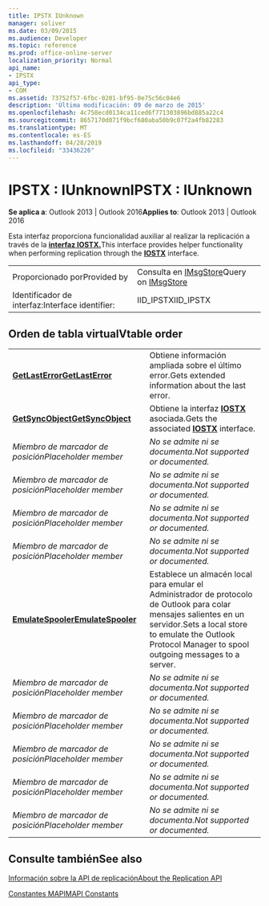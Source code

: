 ```yaml
---
title: IPSTX IUnknown
manager: soliver
ms.date: 03/09/2015
ms.audience: Developer
ms.topic: reference
ms.prod: office-online-server
localization_priority: Normal
api_name:
- IPSTX
api_type:
- COM
ms.assetid: 73752f57-6fbc-0201-bf95-0e75c56c04e6
description: 'Última modificación: 09 de marzo de 2015'
ms.openlocfilehash: 4c758ecd0134ca11ced6f771303896bd885a22c4
ms.sourcegitcommit: 8657170d071f9bcf680aba50b9c07f2a4fb82283
ms.translationtype: MT
ms.contentlocale: es-ES
ms.lasthandoff: 04/28/2019
ms.locfileid: "33436226"
---
```

# <a name="ipstx--iunknown"></a><span data-ttu-id="13fac-103">IPSTX : IUnknown</span><span class="sxs-lookup"><span data-stu-id="13fac-103">IPSTX : IUnknown</span></span>

  
  
<span data-ttu-id="13fac-104">**Se aplica a**: Outlook 2013 | Outlook 2016</span><span class="sxs-lookup"><span data-stu-id="13fac-104">**Applies to**: Outlook 2013 | Outlook 2016</span></span> 
  
<span data-ttu-id="13fac-105">Esta interfaz proporciona funcionalidad auxiliar al realizar la replicación a través de la **[interfaz IOSTX.](iostxiunknown.md)**</span><span class="sxs-lookup"><span data-stu-id="13fac-105">This interface provides helper functionality when performing replication through the **[IOSTX](iostxiunknown.md)** interface.</span></span> 
  
|||
|:-----|:-----|
|<span data-ttu-id="13fac-106">Proporcionado por</span><span class="sxs-lookup"><span data-stu-id="13fac-106">Provided by</span></span>  <br/> |<span data-ttu-id="13fac-107">Consulta en [IMsgStore](imsgstoreimapiprop.md)</span><span class="sxs-lookup"><span data-stu-id="13fac-107">Query on [IMsgStore](imsgstoreimapiprop.md)</span></span> <br/> |
|<span data-ttu-id="13fac-108">Identificador de interfaz:</span><span class="sxs-lookup"><span data-stu-id="13fac-108">Interface identifier:</span></span>  <br/> |<span data-ttu-id="13fac-109">IID_IPSTX</span><span class="sxs-lookup"><span data-stu-id="13fac-109">IID_IPSTX</span></span>  <br/> |
   
## <a name="vtable-order"></a><span data-ttu-id="13fac-110">Orden de tabla virtual</span><span class="sxs-lookup"><span data-stu-id="13fac-110">Vtable order</span></span>

|||
|:-----|:-----|
|<span data-ttu-id="13fac-111">**[GetLastError](ipstx-getlasterror.md)**</span><span class="sxs-lookup"><span data-stu-id="13fac-111">**[GetLastError](ipstx-getlasterror.md)**</span></span> <br/> |<span data-ttu-id="13fac-112">Obtiene información ampliada sobre el último error.</span><span class="sxs-lookup"><span data-stu-id="13fac-112">Gets extended information about the last error.</span></span>  <br/> |
|<span data-ttu-id="13fac-113">**[GetSyncObject](ipstx-getsyncobject.md)**</span><span class="sxs-lookup"><span data-stu-id="13fac-113">**[GetSyncObject](ipstx-getsyncobject.md)**</span></span> <br/> |<span data-ttu-id="13fac-114">Obtiene la interfaz **[IOSTX](iostxiunknown.md)** asociada.</span><span class="sxs-lookup"><span data-stu-id="13fac-114">Gets the associated **[IOSTX](iostxiunknown.md)** interface.</span></span>  <br/> |
| <span data-ttu-id="13fac-115">*Miembro de marcador de posición*</span><span class="sxs-lookup"><span data-stu-id="13fac-115">*Placeholder member*</span></span>  <br/> | <span data-ttu-id="13fac-116">*No se admite ni se documenta.*</span><span class="sxs-lookup"><span data-stu-id="13fac-116">*Not supported or documented.*</span></span>  <br/> |
| <span data-ttu-id="13fac-117">*Miembro de marcador de posición*</span><span class="sxs-lookup"><span data-stu-id="13fac-117">*Placeholder member*</span></span>  <br/> | <span data-ttu-id="13fac-118">*No se admite ni se documenta.*</span><span class="sxs-lookup"><span data-stu-id="13fac-118">*Not supported or documented.*</span></span>  <br/> |
| <span data-ttu-id="13fac-119">*Miembro de marcador de posición*</span><span class="sxs-lookup"><span data-stu-id="13fac-119">*Placeholder member*</span></span>  <br/> | <span data-ttu-id="13fac-120">*No se admite ni se documenta.*</span><span class="sxs-lookup"><span data-stu-id="13fac-120">*Not supported or documented.*</span></span>  <br/> |
| <span data-ttu-id="13fac-121">*Miembro de marcador de posición*</span><span class="sxs-lookup"><span data-stu-id="13fac-121">*Placeholder member*</span></span>  <br/> | <span data-ttu-id="13fac-122">*No se admite ni se documenta.*</span><span class="sxs-lookup"><span data-stu-id="13fac-122">*Not supported or documented.*</span></span>  <br/> |
|<span data-ttu-id="13fac-123">**[EmulateSpooler](ipstx-emulatespooler.md)**</span><span class="sxs-lookup"><span data-stu-id="13fac-123">**[EmulateSpooler](ipstx-emulatespooler.md)**</span></span> <br/> |<span data-ttu-id="13fac-124">Establece un almacén local para emular el Administrador de protocolo de Outlook para colar mensajes salientes en un servidor.</span><span class="sxs-lookup"><span data-stu-id="13fac-124">Sets a local store to emulate the Outlook Protocol Manager to spool outgoing messages to a server.</span></span>  <br/> |
| <span data-ttu-id="13fac-125">*Miembro de marcador de posición*</span><span class="sxs-lookup"><span data-stu-id="13fac-125">*Placeholder member*</span></span>  <br/> | <span data-ttu-id="13fac-126">*No se admite ni se documenta.*</span><span class="sxs-lookup"><span data-stu-id="13fac-126">*Not supported or documented.*</span></span>  <br/> |
| <span data-ttu-id="13fac-127">*Miembro de marcador de posición*</span><span class="sxs-lookup"><span data-stu-id="13fac-127">*Placeholder member*</span></span>  <br/> | <span data-ttu-id="13fac-128">*No se admite ni se documenta.*</span><span class="sxs-lookup"><span data-stu-id="13fac-128">*Not supported or documented.*</span></span>  <br/> |
| <span data-ttu-id="13fac-129">*Miembro de marcador de posición*</span><span class="sxs-lookup"><span data-stu-id="13fac-129">*Placeholder member*</span></span>  <br/> | <span data-ttu-id="13fac-130">*No se admite ni se documenta.*</span><span class="sxs-lookup"><span data-stu-id="13fac-130">*Not supported or documented.*</span></span>  <br/> |
| <span data-ttu-id="13fac-131">*Miembro de marcador de posición*</span><span class="sxs-lookup"><span data-stu-id="13fac-131">*Placeholder member*</span></span>  <br/> | <span data-ttu-id="13fac-132">*No se admite ni se documenta.*</span><span class="sxs-lookup"><span data-stu-id="13fac-132">*Not supported or documented.*</span></span>  <br/> |
| <span data-ttu-id="13fac-133">*Miembro de marcador de posición*</span><span class="sxs-lookup"><span data-stu-id="13fac-133">*Placeholder member*</span></span>  <br/> | <span data-ttu-id="13fac-134">*No se admite ni se documenta.*</span><span class="sxs-lookup"><span data-stu-id="13fac-134">*Not supported or documented.*</span></span>  <br/> |
   
## <a name="see-also"></a><span data-ttu-id="13fac-135">Consulte también</span><span class="sxs-lookup"><span data-stu-id="13fac-135">See also</span></span>



[<span data-ttu-id="13fac-136">Información sobre la API de replicación</span><span class="sxs-lookup"><span data-stu-id="13fac-136">About the Replication API</span></span>](about-the-replication-api.md)
  
[<span data-ttu-id="13fac-137">Constantes MAPI</span><span class="sxs-lookup"><span data-stu-id="13fac-137">MAPI Constants</span></span>](mapi-constants.md)

